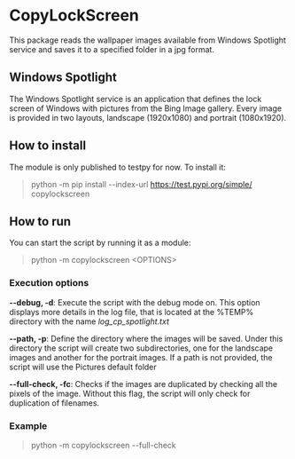 # CopyLockScreen

This package reads the wallpaper images available from Windows Spotlight service and saves it to a specified folder in a jpg format.

## Windows Spotlight

The Windows Spotlight service is an application that defines the lock screen of Windows with pictures from the Bing Image gallery. Every image is provided in two layouts, landscape (1920x1080) and portrait (1080x1920).

## How to install

The module is only published to testpy for now. To install it:

> python -m pip install --index-url https://test.pypi.org/simple/ copylockscreen

## How to run

You can start the script by running it as a module:

> python -m copylockscreen \<OPTIONS>

### Execution options

**--debug, -d**: Execute the script with the debug mode on. This option displays more details in the log file, that is located at the %TEMP% directory with the name _log_cp_spotlight.txt_

**--path, -p**: Define the directory where the images will be saved. Under this directory the script will create two subdirectories, one for the landscape images and another for the portrait images. If a path is not provided, the script will use the Pictures default folder

**--full-check, -fc**: Checks if the images are duplicated by checking all the pixels of the image. Without this flag, the script will only check for duplication of filenames.

### Example

> python -m copylockscreen --full-check
